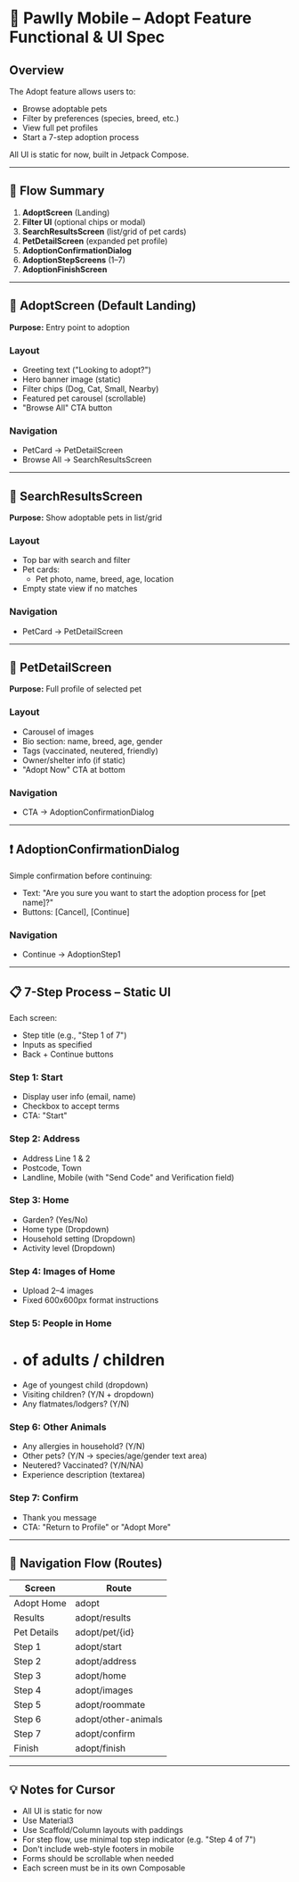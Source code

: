 # 🐾 Pawlly Mobile – Adopt Feature Functional & UI Spec

## Overview
The Adopt feature allows users to:
- Browse adoptable pets
- Filter by preferences (species, breed, etc.)
- View full pet profiles
- Start a 7-step adoption process

All UI is static for now, built in Jetpack Compose.

---

## 🔁 Flow Summary

1. **AdoptScreen** (Landing)
2. **Filter UI** (optional chips or modal)
3. **SearchResultsScreen** (list/grid of pet cards)
4. **PetDetailScreen** (expanded pet profile)
5. **AdoptionConfirmationDialog**
6. **AdoptionStepScreens** (1–7)
7. **AdoptionFinishScreen**

---

## 📱 AdoptScreen (Default Landing)
**Purpose:** Entry point to adoption

### Layout
- Greeting text ("Looking to adopt?")
- Hero banner image (static)
- Filter chips (Dog, Cat, Small, Nearby)
- Featured pet carousel (scrollable)
- "Browse All" CTA button

### Navigation
- PetCard → PetDetailScreen
- Browse All → SearchResultsScreen

---

## 🔎 SearchResultsScreen
**Purpose:** Show adoptable pets in list/grid

### Layout
- Top bar with search and filter
- Pet cards:
  - Pet photo, name, breed, age, location
- Empty state view if no matches

### Navigation
- PetCard → PetDetailScreen

---

## 🐶 PetDetailScreen
**Purpose:** Full profile of selected pet

### Layout
- Carousel of images
- Bio section: name, breed, age, gender
- Tags (vaccinated, neutered, friendly)
- Owner/shelter info (if static)
- "Adopt Now" CTA at bottom

### Navigation
- CTA → AdoptionConfirmationDialog

---

## ❗ AdoptionConfirmationDialog
Simple confirmation before continuing:
- Text: "Are you sure you want to start the adoption process for [pet name]?"
- Buttons: [Cancel], [Continue]

### Navigation
- Continue → AdoptionStep1

---

## 📋 7-Step Process – Static UI

Each screen:
- Step title (e.g., "Step 1 of 7")
- Inputs as specified
- Back + Continue buttons

### Step 1: Start
- Display user info (email, name)
- Checkbox to accept terms
- CTA: "Start"

### Step 2: Address
- Address Line 1 & 2
- Postcode, Town
- Landline, Mobile (with "Send Code" and Verification field)

### Step 3: Home
- Garden? (Yes/No)
- Home type (Dropdown)
- Household setting (Dropdown)
- Activity level (Dropdown)

### Step 4: Images of Home
- Upload 2–4 images
- Fixed 600x600px format instructions

### Step 5: People in Home
- # of adults / children
- Age of youngest child (dropdown)
- Visiting children? (Y/N + dropdown)
- Any flatmates/lodgers? (Y/N)

### Step 6: Other Animals
- Any allergies in household? (Y/N)
- Other pets? (Y/N → species/age/gender text area)
- Neutered? Vaccinated? (Y/N/NA)
- Experience description (textarea)

### Step 7: Confirm
- Thank you message
- CTA: "Return to Profile" or "Adopt More"

---

## 🔗 Navigation Flow (Routes)

| Screen | Route |
|--------|-------|
| Adopt Home | adopt |
| Results | adopt/results |
| Pet Details | adopt/pet/{id} |
| Step 1 | adopt/start |
| Step 2 | adopt/address |
| Step 3 | adopt/home |
| Step 4 | adopt/images |
| Step 5 | adopt/roommate |
| Step 6 | adopt/other-animals |
| Step 7 | adopt/confirm |
| Finish | adopt/finish |

---

## 💡 Notes for Cursor
- All UI is static for now
- Use Material3
- Use Scaffold/Column layouts with paddings
- For step flow, use minimal top step indicator (e.g. "Step 4 of 7")
- Don't include web-style footers in mobile
- Forms should be scrollable when needed
- Each screen must be in its own Composable

